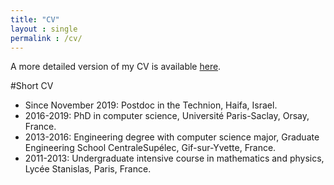 ```yaml
---
title: "CV"
layout : single
permalink : /cv/
---
```


A more detailed version of my CV is available [here](../assets/cv.pdf).

#Short CV

* Since November 2019: Postdoc in the Technion, Haifa, Israel.
* 2016-2019: PhD in computer science, Université Paris-Saclay, Orsay, France.
* 2013-2016: Engineering degree with computer science major, Graduate Engineering School CentraleSupélec, Gif-sur-Yvette, France.
* 2011-2013: Undergraduate intensive course in mathematics and physics, Lycée Stanislas, Paris, France.
